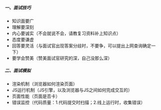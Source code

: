 ##### 一、面试技巧

- 知识面要广
- 理解要深刻
- 内心要诚实（不会就说不会，请教复习资料补上知识点）
- 态度要谦虚
- 回答要灵活（与面试官出现答案分歧时，不要争，可以提出上网查询确定一下）
- 要学会赞美（赞美面试官研究的深，自己没那么深）

##### 二、面试模拟

- 渲染机制（浏览器如何渲染页面）
- JS运行机制（JS引擎，以及浏览器与JS之间如何完成交互的）
- 页面性能（页面是否卡）
- 错误监控（代码质量：1.代码提交时扫描；2.线上运行时，收集错误）